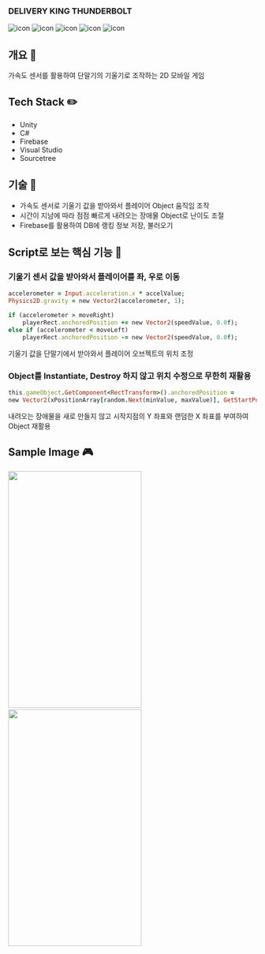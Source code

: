 ### DELIVERY KING THUNDERBOLT
![icon](https://img.shields.io/badge/Unity-100000?style=for-the-badge&logo=unity&logoColor=white) ![icon](https://img.shields.io/badge/C%23-239120?style=for-the-badge&logo=c-sharp&logoColor=white) ![icon](https://img.shields.io/badge/Firebase-F29D0C?style=for-the-badge&logo=firebase&logoColor=white) ![icon](https://img.shields.io/badge/Google_Play-414141?style=for-the-badge&logo=google-play&logoColor=white) ![icon](https://img.shields.io/badge/App_Store-0D96F6?style=for-the-badge&logo=app-store&logoColor=white)

## 개요 📝
가속도 센서를 활용하여 단말기의 기울기로 조작하는 2D 모바일 게임

## Tech Stack ✏️
- Unity
- C#
- Firebase
- Visual Studio
- Sourcetree

## 기술 🔎
- 가속도 센서로 기울기 값을 받아와서 플레이어 Object 움직임 조작
- 시간이 지남에 따라 점점 빠르게 내려오는 장애물 Object로 난이도 조절
- Firebase를 활용하여 DB에 랭킹 정보 저장, 불러오기

## Script로 보는 핵심 기능 📰

### 기울기 센서 값을 받아와서 플레이어를 좌, 우로 이동
```ruby
accelerometer = Input.acceleration.x * accelValue;
Physics2D.gravity = new Vector2(accelerometer, 1);

if (accelerometer > moveRight)
    playerRect.anchoredPosition += new Vector2(speedValue, 0.0f);
else if (accelerometer < moveLeft)
    playerRect.anchoredPosition -= new Vector2(speedValue, 0.0f);
```

기울기 값을 단말기에서 받아와서 플레이어 오브젝트의 위치 조정

### Object를 Instantiate, Destroy 하지 않고 위치 수정으로 무한히 재활용
```ruby
this.gameObject.GetComponent<RectTransform>().anchoredPosition = 
new Vector2(xPositionArray[random.Next(minValue, maxValue)], GetStartPosition().y);
```

내려오는 장애물을 새로 만들지 않고 시작지점의 Y 좌표와 랜덤한 X 좌표를 부여하여 Object 재활용

## Sample Image 🎮
<img src="https://github.com/user-attachments/assets/b0f04904-bc4b-4147-a706-d15fa8110560" width="270" height="480"/>  
<img src="https://github.com/user-attachments/assets/d4eaf867-003d-41bd-9e76-db81384a3116" width="270" height="480"/>
